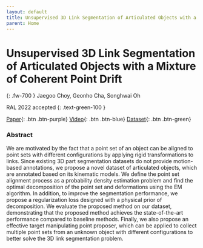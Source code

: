 ```yaml
---
layout: default
title: Unsupervised 3D Link Segmentation of Articulated Objects with a Mixture of Coherent Point Drift
parent: Home
---
```

# Unsupervised 3D Link Segmentation of Articulated Objects with a Mixture of Coherent Point Drift
{: .fw-700 }
Jaegoo Choy, Geonho Cha, Songhwai Oh

RAL 2022 accepted
{: .text-green-100 }

[Paper](){: .btn  .btn-purple}
[Video](){: .btn .btn-blue}
[Dataset](https://github.com/rllab-snu/KinArt3D-dataset){: .btn .btn-green}

### Abstract
We are motivated by the fact that a point set of an object can be aligned to point sets with different configurations by applying rigid transformations to links. Since existing 3D part segmentation datasets do not provide motion-based annotations, we propose a novel dataset of articulated objects, which are annotated based on its kinematic models. We define the point set alignment process as a probability density estimation problem and find the optimal decomposition of the point set and deformations using the EM algorithm. In addition, to improve the segmentation performance, we propose a regularization loss designed with a physical prior of decomposition. We evaluate the proposed method on our dataset, demonstrating that the proposed method achieves the state-of-the-art performance compared to baseline methods. Finally, we also propose an effective target manipulating point proposer, which can be applied to collect multiple point sets from an unknown object with different configurations to better solve the 3D link segmentation problem.

